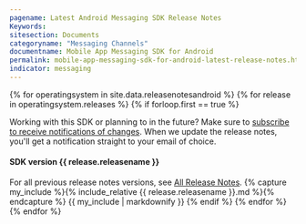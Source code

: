 ```yaml
---
pagename: Latest Android Messaging SDK Release Notes
Keywords:
sitesection: Documents
categoryname: "Messaging Channels"
documentname: Mobile App Messaging SDK for Android
permalink: mobile-app-messaging-sdk-for-android-latest-release-notes.html
indicator: messaging
---
```


{% for operatingsystem in site.data.releasenotesandroid %}
{% for release in operatingsystem.releases %}
{% if forloop.first == true %}
<div class="notice">Working with this SDK or planning to in the future? Make sure to <a href="https://visualping.io/?url=developers.liveperson.com/mobile-app-messaging-sdk-for-android-latest-release-notes.html&mode=web&css=post-content">subscribe to receive notifications of changes</a>. When we update the release notes, you'll get a notification straight to your email of choice.</div>

<h4>SDK version {{ release.releasename }}</h4>

For all previous release notes versions, see <a href="/mobile-app-messaging-sdk-for-android-all-release-notes.html">All Release Notes</a>.
{% capture my_include %}{% include_relative {{ release.releasename }}.md %}{% endcapture %}
{{ my_include | markdownify }}
{% endif %}
{% endfor %}
{% endfor %}
